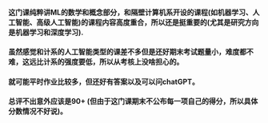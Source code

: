 #### 这门课纯粹讲ML的数学和概念部分，和隔壁计算机系开设的课程(如机器学习、人工智能、高级人工智能)的课程内容高度重合，所以还是挺重要的(尤其是研究方向是机器学习和深度学习).

#### 虽然感觉和计系的人工智能类型的课差不多但是还好期末考试题量小，难度都不难，这远比计系的强度要低，所以从考核上没啥担心的。
#### 就可能平时作业比较多，但还好有答案以及可以问chatGPT。




#### 总评不出意外应该是90+ (但由于这门课期末不公布每一项自己的得分，所以具体分数情况不好说)。
